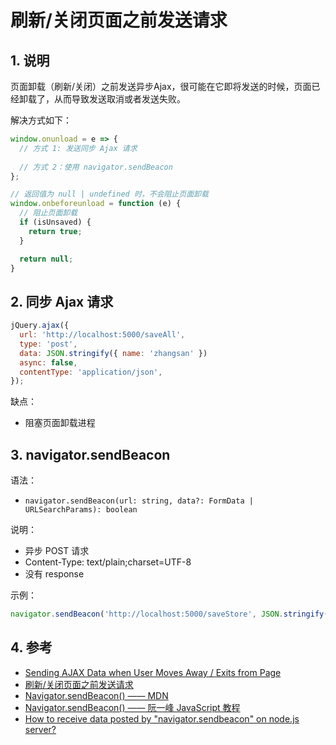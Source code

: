 <!--#region
@author 吴钦飞
@email wuqinfei@qq.com
@create date 2023-10-12 20:08:08
@modify date 2024-05-17 09:34:40
@desc [description]
#endregion-->

# 刷新/关闭页面之前发送请求

## 1. 说明

页面卸载（刷新/关闭）之前发送异步Ajax，很可能在它即将发送的时候，页面已经卸载了，从而导致发送取消或者发送失败。

解决方式如下：

```javascript
window.onunload = e => {
  // 方式 1: 发送同步 Ajax 请求
  
  // 方式 2：使用 navigator.sendBeacon
};

// 返回值为 null | undefined 时，不会阻止页面卸载
window.onbeforeunload = function (e) {
  // 阻止页面卸载
  if (isUnsaved) {
    return true;
  }

  return null;
}

```

## 2. 同步 Ajax 请求

```javascript
jQuery.ajax({
  url: 'http://localhost:5000/saveAll',
  type: 'post',
  data: JSON.stringify({ name: 'zhangsan' })
  async: false,
  contentType: 'application/json',
});
```

缺点：

* 阻塞页面卸载进程

## 3. navigator.sendBeacon

语法：

* `navigator.sendBeacon(url: string, data?: FormData | URLSearchParams): boolean`

说明：

* 异步 POST 请求
* Content-Type: text/plain;charset=UTF-8
* 没有 response

示例：

```javascript
navigator.sendBeacon('http://localhost:5000/saveStore', JSON.stringify({name: 'zhangsan'}))
```

## 4. 参考

* [Sending AJAX Data when User Moves Away / Exits from Page](https://usefulangle.com/post/62/javascript-send-data-to-server-on-page-exit-reload-redirect)
* [刷新/关闭页面之前发送请求](https://cloud.tencent.com/developer/article/1731066)
* [Navigator.sendBeacon() —— MDN](https://developer.mozilla.org/zh-CN/docs/Web/API/Navigator/sendBeacon)
* [Navigator.sendBeacon() —— 阮一峰 JavaScript 教程](https://www.bookstack.cn/read/javascript-tutorial/spilt.5.docs-bom-xmlhttprequest.md)
* [How to receive data posted by "navigator.sendbeacon" on node.js server?](https://stackoverflow.com/questions/31355128/how-to-receive-data-posted-by-navigator-sendbeacon-on-node-js-server)